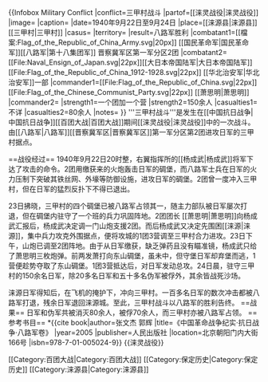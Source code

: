 {{Infobox Military Conflict
|conflict=三甲村战斗
|partof=[[涞灵战役|涞灵战役]]
|image=
|caption=
|date=1940年9月22日至9月24日
|place=[[涞源县|涞源县]][[三甲村|三甲村]]
|casus=
|territory=
|result=八路军胜利
|combatant1=[[檔案:Flag_of_the_Republic_of_China_Army.svg|20px]] [[国民革命军|国民革命军]][[八路军|第十八集团军]] 晋察冀军区第一军分区2团
|combatant2=[[File:Naval_Ensign_of_Japan.svg|22px]][[大日本帝国陆军|大日本帝国陆军]] <br/>[[File:Flag_of_the_Republic_of_China_1912-1928.svg|22px]] [[华北治安军|华北治安军]]一部
|commander1=[[File:Flag_of_the_Republic_of_China.svg|22px]] [[File:Flag_of_the_Chinese_Communist_Party.svg|22px]] [[萧思明|萧思明]]
|commander2=
|strength1=一个团加一个营
|strength2=150余人
|casualties1=不详
|casualties2=80余人
|notes=
}}
'''三甲村战斗'''是发生在[[中国抗日战争|中国抗日战争]][[百团大战|百团大战]]期间[[涞灵战役|涞灵战役]]中的一次战斗。由[[八路军|八路军]][[晋察冀军区|晋察冀军区]]第一军分区第2团进攻日军的三甲村据点。

==战役经过==
1940年9月22日20时整，右翼指挥所的[[杨成武|杨成武]]将军下达了攻击的命令。2团用缴获来的火炮轰击日军的碉堡，而八路军士兵在日军的火力压制下突破其铁丝网、外壕等防御设施，进攻日军的碉堡。2团曾一度冲入三甲村，但在日军的猛烈反扑下不得已退出。

23日拂晓，三甲村的四个碉堡已被八路军占领其一，随主力部队被日军屡次打退，但在碉堡内驻守了一个班的兵力巩固阵地。2团团长 [[萧思明|萧思明]]向杨成武汇报后，杨成武决定调一门山炮支援2团。而后杨成武又决定先围困[[涞源|涞源]]，集中兵力攻克外围据点，便将攻城的1团3营调至三甲村合力进攻。23日下午，山炮已调至2团阵地。由于从日军缴获，缺乏弹药且没有瞄准镜，杨成武只给了萧思明三枚炮弹。前两发萧打向东山碉堡，虽未中，但守堡日军却弃堡而逃，1营便趁势夺取了东山碉堡。1团3营抵达后，对日军发动总攻。24日晨，驻守三甲村的150余名日军，除20多名日军和五十多名伪军被俘外，其余皆战死沙场。

涞源日军得知后，在飞机的掩护下，冲向三甲村。一百多名日军的数次冲击都被八路军打退，残余日军退回涞源城。至此，三甲村战斗以八路军的胜利告终。
==战果==
日军和伪军共被消灭80余人，被俘70余人，而三甲村亦被八路军占领。
==参考书目==
*{{cite book|author=张文杰 郭辉 |title=《中国革命战争纪实·抗日战争·八路军卷》 |year=2005 |publisher=人民出版社 |location=北京朝阳门内大街166号 |isbn=978-7-01-005024-9}}
{{涞灵战役}}

[[Category:百团大战|Category:百团大战]]
[[Category:保定历史|Category:保定历史]]
[[Category:涞源县|Category:涞源县]]